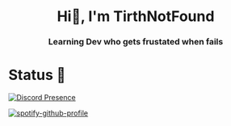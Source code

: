 <h1 align="center">Hi👋, I'm TirthNotFound</h1>
<h3 align="center">Learning Dev who gets frustated when fails</h3>



# Status 🌙

[![Discord Presence](https://lanyard.cnrad.dev/api/757279814360104980?idleMessage=Probably%20doing%20something%20else...&bg=000000)](https://discord.com/users/757279814360104980)

[![spotify-github-profile](https://spotify-github-profile.vercel.app/api/view?uid=zoe4j6z74ndc8azvv4z9awvsn&cover_image=true&theme=novatorem&bar_color=ff6600&bar_color_cover=true)](https://spotify-github-profile.vercel.app/api/view?uid=zoe4j6z74ndc8azvv4z9awvsn&redirect=true)
